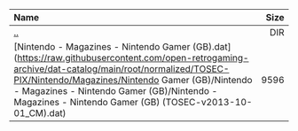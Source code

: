 |Name|Size|
|:---|---:|
|[..](../index.html)|DIR|
|[Nintendo - Magazines - Nintendo Gamer (GB).dat](https://raw.githubusercontent.com/open-retrogaming-archive/dat-catalog/main/root/normalized/TOSEC-PIX/Nintendo/Magazines/Nintendo Gamer (GB)/Nintendo - Magazines - Nintendo Gamer (GB)/Nintendo - Magazines - Nintendo Gamer (GB) (TOSEC-v2013-10-01_CM).dat)|9596|
